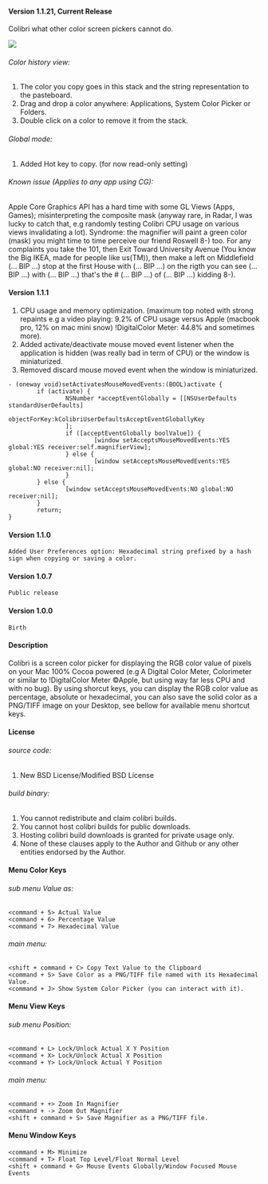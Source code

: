 #### Version 1.1.21, Current Release

Colibri what other color screen pickers cannot do.

<img src="https://github.com/cucurbita/colibri/raw/master/ReadMe/screenshot.jpg" />

###### Color history view:

1. The color you copy goes in this stack and the string representation to the pasteboard.
2. Drag and drop a color anywhere: Applications, System Color Picker or Folders. 
3. Double click on a color to remove it from the stack.

###### Global mode:

1. Added Hot key to copy. (for now read-only setting)

###### Known issue (Applies to any app using CG):

Apple Core Graphics API has a hard time with some GL Views (Apps, Games); misinterpreting the composite mask 
(anyway rare, in Radar, I was lucky to catch that, e.g randomly testing Colibri CPU usage on various views 
invalidating a lot). Syndrome: the magnifier will paint a green color (mask) you might time to time perceive 
our friend Roswell 8-) too. For any complaints you take the 101, then Exit Toward University Avenue 
(You know the Big IKEA, made for people like us(TM)), then make a left on Middlefield (... BIP ...) stop at 
the first House with (... BIP ...) on the rigth you can see (... BIP ...) with (... BIP ...) that's the # (... BIP ...) of (... BIP ...) kidding 8-).

#### Version 1.1.1

1. CPU usage and memory optimization. (maximum top noted with strong repaints e.g a video playing: 9.2% of CPU usage versus Apple (macbook pro, 12% on mac mini snow) !DigitalColor Meter: 44.8% and sometimes more).
2. Added activate/deactivate mouse moved event listener when the application is hidden (was really bad in term of CPU) or the window is miniaturized.
3. Removed discard mouse moved event when the window is miniaturized.


>
	- (oneway void)setActivatesMouseMovedEvents:(BOOL)activate {
			if (activate) {
					NSNumber *acceptEventGlobally = [[NSUserDefaults standardUserDefaults] 
							objectForKey:kColibriUserDefaultsAcceptEventGloballyKey
					];
					if ([acceptEventGlobally boolValue]) {
							[window setAcceptsMouseMovedEvents:YES global:YES receiver:self.magnifierView];
					} else {
							[window setAcceptsMouseMovedEvents:YES global:NO receiver:nil];
					}
			} else {
					[window setAcceptsMouseMovedEvents:NO global:NO receiver:nil];
			}
			return;
	}
>


#### Version 1.1.0 
	Added User Preferences option: Hexadecimal string prefixed by a hash sign when copying or saving a color.

#### Version 1.0.7
	Public release

#### Version 1.0.0
	Birth

#### Description
Colibri is a screen color picker for displaying the RGB color value of pixels on your Mac 100% Cocoa powered (e.g 
A Digital Color Meter, Colorimeter or similar to !DigitalColor Meter ©Apple, but using way far less CPU and with no bug). 
By using shorcut keys, you can display the RGB color value as percentage, absolute or hexadecimal, you can also 
save the solid color as a PNG/TIFF image on your Desktop, see bellow for available menu shortcut keys.

#### License
###### source code:
1. New BSD License/Modified BSD License

###### build binary:
1. You cannot redistribute and claim colibri builds. 
2. You cannot host colibri builds for public downloads.
3. Hosting colibri build downloads is granted for private usage only.
4. None of these clauses apply to the Author and Github or any other entities endorsed by the Author.

#### Menu Color Keys


###### sub menu Value as:
	<command + 5> Actual Value
	<command + 6> Percentage Value
	<command + 7> Hexadecimal Value

###### main menu:
	<shift + command + C> Copy Text Value to the Clipboard
	<command + S> Save Color as a PNG/TIFF file named with its Hexadecimal Value.
	<command + J> Show System Color Picker (you can interact with it).

#### Menu View Keys


###### sub menu Position:
	<command + L> Lock/Unlock Actual X Y Position
	<command + X> Lock/Unlock Actual X Position
	<command + Y> Lock/Unlock Actual Y Position

###### main menu:
	<command + +> Zoom In Magnifier
	<command + -> Zoom Out Magnifier
	<shift + command + S> Save Magnifier as a PNG/TIFF file.

#### Menu Window Keys
	<command + M> Minimize
	<command + T> Float Top Level/Float Normal Level
	<shift + command + G> Mouse Events Globally/Window Focused Mouse Events
